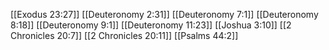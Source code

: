 [[Exodus 23:27]]
[[Deuteronomy 2:31]]
[[Deuteronomy 7:1]]
[[Deuteronomy 8:18]]
[[Deuteronomy 9:1]]
[[Deuteronomy 11:23]]
[[Joshua 3:10]]
[[2 Chronicles 20:7]]
[[2 Chronicles 20:11]]
[[Psalms 44:2]]
